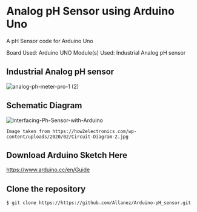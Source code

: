 # Analog pH Sensor using Arduino Uno
A pH Sensor code for Arduino Uno

Board Used: Arduino UNO
Module(s) Used: Industrial Analog pH sensor

## Industrial Analog pH sensor
![analog-ph-meter-pro-1 (2)](https://user-images.githubusercontent.com/26400383/125408226-43d94980-e3ed-11eb-84cc-138992c42829.jpg)

## Schematic Diagram
![Interfacing-Ph-Sensor-with-Arduino](https://user-images.githubusercontent.com/26400383/125414146-08aca537-0f24-4e8e-a9e6-695c39cc285f.jpg)
```
Image taken from https://how2electronics.com/wp-content/uploads/2020/02/Circuit-Diagram-2.jpg
```

## Download Arduino Sketch Here
https://www.arduino.cc/en/Guide

## Clone the repository
``` bash
$ git clone https://https://github.com/Allanez/Arduino-pH_sensor.git
```
